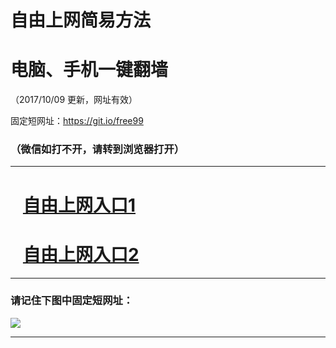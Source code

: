 ﻿# 自由上网简易方法

# 电脑、手机一键翻墙

（2017/10/09 更新，网址有效）

固定短网址：https://git.io/free99

### （微信如打不开，请转到浏览器打开）


***





# &nbsp;&nbsp; <a href="http://ft2810512533.fwq-tz-1001.info/fwqtz01.html?t=100900119558 " target="_blank">自由上网入口1</a>
# &nbsp;&nbsp; <a href="http://ft296956707.fwq-tz-1002.info/fwqtz02.html?t=10090013242 " target="_blank">自由上网入口2</a>
***

### 请记住下图中固定短网址：

<img src="https://s3-us-west-2.amazonaws.com/fwq-1001/yjfq-20170905okok.png" /> 


***

